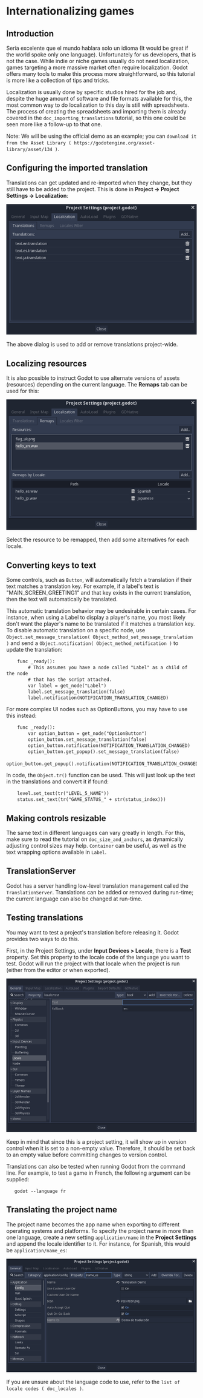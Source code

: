

Internationalizing games
========================

Introduction
------------

Sería excelente que el mundo hablara solo un idioma (It would be great if the
world spoke only one language). Unfortunately for
us developers, that is not the case. While indie or niche games usually
do not need localization, games targeting a more massive market
often require localization. Godot offers many tools to make this process
more straightforward, so this tutorial is more like a collection of
tips and tricks.

Localization is usually done by specific studios hired for the job and,
despite the huge amount of software and file formats available for this,
the most common way to do localization to this day is still with
spreadsheets. The process of creating the spreadsheets and importing
them is already covered in the `doc_importing_translations` tutorial,
so this one could be seen more like a follow-up to that one.


Note:
 We will be using the official demo as an example; you can
          `download it from the Asset Library ( https://godotengine.org/asset-library/asset/134 )`.

Configuring the imported translation
------------------------------------

Translations can get updated and re-imported when they change, but
they still have to be added to the project. This is done in
**Project → Project Settings → Localization**:

![](img/localization_dialog.png)

The above dialog is used to add or remove translations project-wide.

Localizing resources
--------------------

It is also possible to instruct Godot to use alternate versions of
assets (resources) depending on the current language. The **Remaps** tab
can be used for this:

![](img/localization_remaps.png)

Select the resource to be remapped, then add some alternatives for each
locale.

Converting keys to text
-----------------------

Some controls, such as `Button`,
will automatically fetch a translation if their text matches a translation key.
For example, if a label's text is "MAIN_SCREEN_GREETING1" and that key exists
in the current translation, then the text will automatically be translated.

This automatic translation behavior may be undesirable in certain cases. For
instance, when using a Label to display a player's name, you most likely don't
want the player's name to be translated if it matches a translation key. To
disable automatic translation on a specific node, use
`Object.set_message_translation( Object_method_set_message_translation )`
and send a `Object.notification( Object_method_notification )` to update the
translation:

```
    func _ready():
        # This assumes you have a node called "Label" as a child of the node
        # that has the script attached.
        var label = get_node("Label")
        label.set_message_translation(false)
        label.notification(NOTIFICATION_TRANSLATION_CHANGED)
```

For more complex UI nodes such as OptionButtons, you may have to use this instead:

```
    func _ready():
        var option_button = get_node("OptionButton")
        option_button.set_message_translation(false)
        option_button.notification(NOTIFICATION_TRANSLATION_CHANGED)
        option_button.get_popup().set_message_translation(false)
        option_button.get_popup().notification(NOTIFICATION_TRANSLATION_CHANGED)
```

In code, the `Object.tr()`
function can be used. This will just look up the text in the
translations and convert it if found:

```
    level.set_text(tr("LEVEL_5_NAME"))
    status.set_text(tr("GAME_STATUS_" + str(status_index)))
```

Making controls resizable
--------------------------

The same text in different languages can vary greatly in length. For
this, make sure to read the tutorial on `doc_size_and_anchors`, as
dynamically adjusting control sizes may help.
`Container` can be useful, as well as the text wrapping
options available in `Label`.

TranslationServer
-----------------

Godot has a server handling low-level translation management
called the `TranslationServer`.
Translations can be added or removed during run-time;
the current language can also be changed at run-time.

Testing translations
--------------------

You may want to test a project's translation before releasing it. Godot provides two ways
to do this.

First, in the Project Settings, under **Input Devices > Locale**, there is a **Test**
property. Set this property to the locale code of the language you want to test. Godot will
run the project with that locale when the project is run (either from the editor or when
exported).

![](img/locale_test.png)

Keep in mind that since this is a project setting, it will show up in version control when
it is set to a non-empty value. Therefore, it should be set back to an empty value before
committing changes to version control.

Translations can also be tested when running Godot from the command line.
For example, to test a game in French, the following argument can be
supplied:

```
   godot --language fr
```

Translating the project name
----------------------------

The project name becomes the app name when exporting to different
operating systems and platforms. To specify the project name in more
than one language, create a new setting `application/name` in the **Project
Settings** and append the locale identifier to it.
For instance, for Spanish, this would be `application/name_es`:

![](img/localized_name.png)

If you are unsure about the language code to use, refer to the
`list of locale codes ( doc_locales )`.
